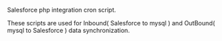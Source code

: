 Salesforce php integration cron script.

These scripts are used for Inbound( Salesforce to mysql ) and OutBound( mysql to Salesforce ) data synchronization.